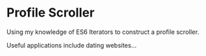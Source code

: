# Profile Scroller

Using my knowledge of ES6 Iterators to construct
a profile scroller.

Useful applications include dating websites...
